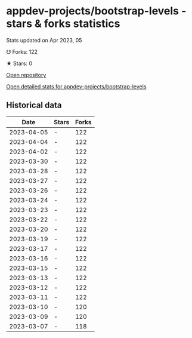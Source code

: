 # appdev-projects/bootstrap-levels - stars & forks statistics

Stats updated on Apr 2023, 05

☋ Forks: 122

★ Stars: 0

[Open repository](https://github.com/appdev-projects/bootstrap-levels)

[Open detailed stats for appdev-projects/bootstrap-levels](https://reviewgithub.com/rep/appdev-projects/bootstrap-levels)

## Historical data
| Date | Stars | Forks |
|------|-------|-------|
| 2023-04-05 | - | 122 | 
| 2023-04-04 | - | 122 | 
| 2023-04-02 | - | 122 | 
| 2023-03-30 | - | 122 | 
| 2023-03-28 | - | 122 | 
| 2023-03-27 | - | 122 | 
| 2023-03-26 | - | 122 | 
| 2023-03-24 | - | 122 | 
| 2023-03-23 | - | 122 | 
| 2023-03-22 | - | 122 | 
| 2023-03-20 | - | 122 | 
| 2023-03-19 | - | 122 | 
| 2023-03-17 | - | 122 | 
| 2023-03-16 | - | 122 | 
| 2023-03-15 | - | 122 | 
| 2023-03-13 | - | 122 | 
| 2023-03-12 | - | 122 | 
| 2023-03-11 | - | 122 | 
| 2023-03-10 | - | 120 | 
| 2023-03-09 | - | 120 | 
| 2023-03-07 | - | 118 | 

